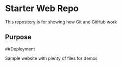 # Starter Web Repo

This repository is for showing how Git and GitHub work

## Purpose

##Deployment 

Sample website with plenty of files for demos
